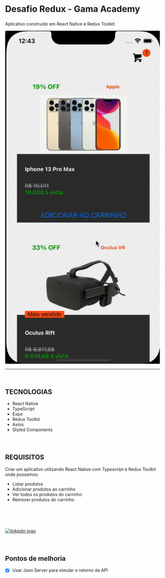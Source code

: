 <h1 align="left">Desafio Redux - Gama Academy</h1>

###

Aplicativo construído em React Native e Redux Toolkit.

<p align="center">
  <img src="/demonstration.gif" width="620">
</p>

---

&nbsp;


<h2 align="left">TECNOLOGIAS</h2>

-   React Native
-   TypeScript
-   Expo
-   Redux Toolkit
-   Axios
-   Styled Components

###

&nbsp;

<h2 align="left">REQUISITOS</h2>
Criar um aplicativo utilizando React Native com Typescript e Redux Toolkit onde possamos:

-   Listar produtos
-   Adicionar produtos ao carrinho
-   Ver todos os produtos do carrinho
-   Remover produtos do carrinho

&nbsp;

<div align="left">
</div>

###

<div align="left">
</div>

###

&nbsp;
&nbsp;

<div align="left">
  <a href="https://www.linkedin.com/in/alexmiguel95/" target="_blank">
    <img src="https://raw.githubusercontent.com/maurodesouza/profile-readme-generator/master/src/assets/icons/social/linkedin/default.svg" width="52" height="40" alt="linkedin logo"  />
  </a>
</div>

###

&nbsp;

## Pontos de melhoria

-   [x] Usar Json Server para simular o retorno da API
